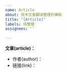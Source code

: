 ```yaml
---
name: Article
about: 技术文章翻译整理的模板
title: "[Article]"
labels: 待整理
assignees: ''

---
```


**文章(article)：**
- 作者(author)：
- 链接(link)：
